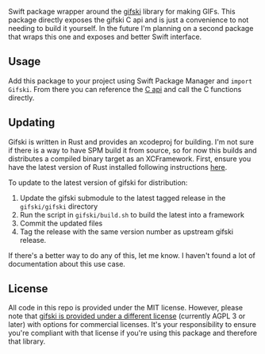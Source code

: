 Swift package wrapper around the [gifski](https://github.com/ImageOptim/gifski) library for making GIFs. This package directly exposes the gifski C api and is just a convenience to not needing to build it yourself. In the future I'm planning on a second package that wraps this one and exposes and better Swift interface.

## Usage

Add this package to your project using Swift Package Manager and `import Gifski`. From there you can reference the [C api](https://github.com/ImageOptim/gifski/blob/main/gifski.h) and call the C functions directly.

## Updating
Gifski is written in Rust and provides an xcodeproj for building. I'm not sure if there is a way to have SPM build it from source, so for now this builds and distributes a compiled binary target as an XCFramework. First, ensure you have the latest version of Rust installed following instructions [here](https://github.com/ImageOptim/gifski#building).

To update to the latest version of gifski for distribution:

1. Update the gifski submodule to the latest tagged release in the `gifski/gifski` directory
2. Run the script in `gifski/build.sh` to build the latest into a framework
3. Commit the updated files
4. Tag the release with the same version number as upstream gifski release.

If there's a better way to do any of this, let me know. I haven't found a lot of documentation about this use case.

## License
All code in this repo is provided under the MIT license. However, please note that [gifski is provided under a different license](https://github.com/ImageOptim/gifski?tab=readme-ov-file#license) (currently AGPL 3 or later) with options for commercial licenses. It's your responsibility to ensure you're compliant with that license if you're using this package and therefore that library.